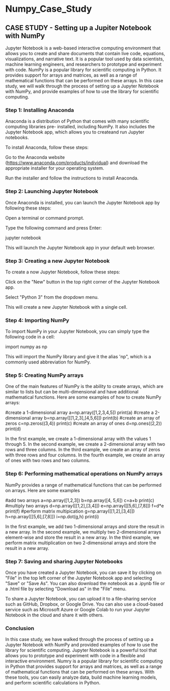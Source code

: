 # Numpy_Case_Study
## CASE STUDY - Setting up a Jupiter Notebook with NumPy

Jupyter Notebook is a web-based interactive computing environment that allows you to create and share documents that contain live code, equations, visualizations, and narrative text. It is a popular tool used by data scientists, machine learning engineers, and researchers to prototype and experiment with code. NumPy is a popular library for scientific computing in Python. It provides support for arrays and matrices, as well as a range of mathematical functions that can be performed on these arrays. In this case study, we will walk through the process of setting up a Jupyter Notebook with NumPy, and provide examples of how to use the library for scientific computing.

### Step 1: Installing Anaconda

Anaconda is a distribution of Python that comes with many scientific computing libraries pre- installed, including NumPy. It also includes the Jupyter Notebook app, which allows you to createand run Jupyter notebooks.

To install Anaconda, follow these steps:

Go to the Anaconda website (https://www.anaconda.com/products/individual) and download the appropriate installer for your operating system.

Run the installer and follow the instructions to install Anaconda.

### Step 2: Launching Jupyter Notebook

Once Anaconda is installed, you can launch the Jupyter Notebook app by following these steps:

Open a terminal or command prompt.

Type the following command and press Enter:

jupyter notebook

This will launch the Jupyter Notebook app in your default web browser.

### Step 3: Creating a new Jupyter Notebook

To create a now Jupyter Notebook, follow these steps:

Click on the "New" button in the top right corner of the Jupyter Notebook app.

Select "Python 3" from the dropdown menu.

This will create a new Jupyter Notebook with a single cell.

### Step 4: Importing NumPy

To import NumPy in your Jupyter Notebook, you can simply type the following code in a cell:

import numpy as np

This will import the NumPy library and give it the alias 'np", which is a commonly used abbreviation for NumPy.

### Step 5: Creating NumPy arrays

One of the main features of NumPy is the ability to create arrays, which are similar to lists but can be multi-dimensional and have additional mathematical functions. Here are some examples of how to create NumPy arrays:

#create a 1-dimensional array
a=np.array([1,2,3,4,5])
print(a)
#create a 2-dimensional array
b=np.array([[1,2,3],[4,5,6]])
print(b)
#create an array of zeros
c=np.zeros((3,4))
print(c)
#create an array of ones
d=np.ones((2,2))
print(d)

In the first example, we create a 1-dimensional array with the values 1 through 5. In the second example, we create a 2-dimensional array with two rows and three columns. In the third example, we create an array of zeros with three rows and four columns. In the fourth example, we create an array of ones with two rows and two columns.

### Step 6: Performing mathematical operations on NumPy arrays

NumPy provides a range of mathematical functions that can be performed on arrays. Here are some examples

#add two arrays
a=np.array([1,2,3])
b=np.array([4, 5,6])
c=a+b
print(c)
#multiply two arrays
d=np.array([[1,2],[3,4]])
e=np.array([[5,6],[7,8]])
f=d*e
print(f)
#perform matrix multipication
g=np.array([[1,2],[3,4]])
h=np.array([[5,6],[7,8]])
i=np.dot(g,h)
print(i)

In the first example, we add two 1-dimensional arrays and store the result in a new array. In the second example, we multiply two 2-dimensional arrays element-wise and store the result in a new array. In the third example, we perform matrix multiplication on two 2-dimensional arrays and store the result in a new array.

### Step 7: Saving and sharing Jupyter Notebooks

Once you have created a Jupyter Notebook, you can save it by clicking on "File" in the top left corner of the Jupyter Notebook app and selecting "Save" or "Save As". You can also download the notebook as a .ipynb file or a .html file by selecting "Download as" in the "File" menu.

To share a Jupyter Notebook, you can upload it to a file-sharing service such as GitHub, Dropbox, or Google Drive. You can also use a cloud-based service such as Microsoft Azure or Google Colab to run your Jupyter Notebook in the cloud and share it with others.

### Conclusion
In this case study, we have walked through the process of setting up a Jupyter Notebook with NumPy and provided examples of how to use the library for scientific computing. Jupyter Notebook is a powerful tool that allows you to prototype and experiment with code in a flexible and interactive environment. Numry is a popular library for scientific computing in Python that provides support for arrays and matrices, as well as a range of mathematical functions that can be performed on these arrays. With these tools, you can easily analyze data, build machine learning models, and perform scientific calculations in Python.

